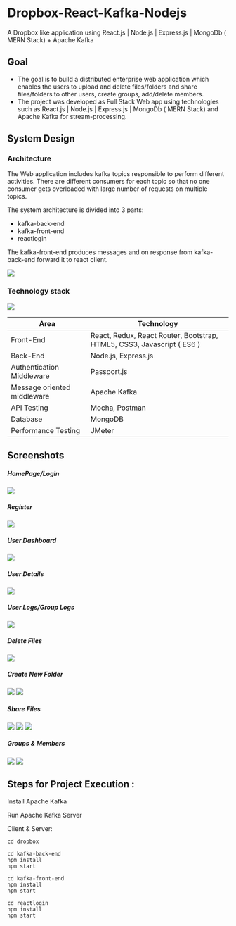 # Dropbox-React-Kafka-Nodejs
A Dropbox like application using React.js | Node.js | Express.js | MongoDb ( MERN Stack) + Apache Kafka

## Goal
* The goal is to build a distributed enterprise web application which enables the users to upload and delete files/folders and share files/folders to other users, create groups, add/delete members.
* The project was developed as Full Stack Web app using technologies such as React.js | Node.js | Express.js | MongoDb ( MERN Stack) and Apache Kafka for stream-processing.

## System Design

### Architecture

The Web application includes kafka topics responsible to perform different activities. There are different consumers for each topic so that no one consumer gets overloaded with large number of requests on multiple topics. 

The system architecture is divided into 3 parts:
  *	kafka-back-end
  *	kafka-front-end
  *	reactlogin
  
The kafka-front-end produces messages and on response from kafka-back-end forward it to react client.

![](/images/a.PNG)

### Technology stack

![](images/b.PNG)

<table>
<thead>
<tr>
<th>Area</th>
<th>Technology</th>
</tr>
</thead>
<tbody>
	<tr>
		<td>Front-End</td>
		<td>React, Redux, React Router, Bootstrap, HTML5, CSS3, Javascript ( ES6 )</td>
	</tr>
  	<tr>
		<td>Back-End</td>
		<td>Node.js, Express.js</td>
	</tr>
	<tr>
		<td>Authentication Middleware</td>
		<td>Passport.js</td>
	</tr>
	<tr>
		<td>Message oriented middleware</td>
		<td>Apache Kafka</td>
	</tr
	<tr>
		<td>API Testing</td>
		<td>Mocha, Postman</td>
	</tr>
  <tr>
		<td>Database</td>
		<td>MongoDB</td>
	</tr>
	<tr>
		<td>Performance Testing</td>
		<td>JMeter</td>
	</tr>
</tbody>
</table>

## Screenshots

##### HomePage/Login

![](images/0.PNG)

##### Register

![](images/1.PNG)

##### User Dashboard

![](images/2.PNG)

##### User Details

![](images/3.PNG)

##### User Logs/Group Logs

![](images/4.PNG)

##### Delete Files

![](images/6.PNG)

##### Create New Folder

![](images/7.PNG)
![](images/8.PNG)

##### Share Files

![](images/9.PNG)
![](images/10.PNG)
![](images/11.PNG)

##### Groups & Members

![](images/17.PNG)
![](images/18.PNG)

## Steps for Project Execution :

Install Apache Kafka

Run Apache Kafka Server

Client & Server:
```
cd dropbox

cd kafka-back-end
npm install
npm start

cd kafka-front-end
npm install
npm start

cd reactlogin
npm install
npm start
```		
